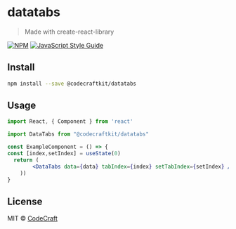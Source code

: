 # datatabs

> Made with create-react-library

[![NPM](https://img.shields.io/npm/v/@codecraftkit/datatabs.svg)](https://www.npmjs.com/package/@codecraftkit/datatabs) [![JavaScript Style Guide](https://img.shields.io/badge/code_style-standard-brightgreen.svg)](https://standardjs.com)

## Install

```bash
npm install --save @codecraftkit/datatabs
```

## Usage

```jsx
import React, { Component } from 'react'

import DataTabs from "@codecraftkit/datatabs"

const ExampleComponent = () => {
const [index,setIndex] = useState(0)
  return (
        <DataTabs data={data} tabIndex={index} setTabIndex={setIndex} />
    ))
}
```

## License

MIT © [CodeCraft](https://github.com/CodeCraft)
